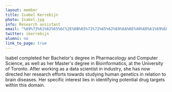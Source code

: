 ```yaml
---
layout: member
title: Isabel Kerrebijn
photo: Isabel.jpg
info: Research assistant
email: "%69%73%61%62%65%6C%2E%6B%65%72%72%65%62%69%6A%6E%40%6D%61%69%6C%2E%75%74%6F%72%6F%6E%74%6F%2E%63%61"
twitter: ikerrebijn
alumni: no
link_to_page: true
---
```

Isabel completed her Bachelor's degree in Pharmacology and Computer Science, as well as her Master's degree in Bioinformatics, at the University of Toronto. After working as a data scientist in industry, she has now directed her research efforts towards studying human genetics in relation to brain diseases. Her specific interest lies in identifying potential drug targets within this domain.